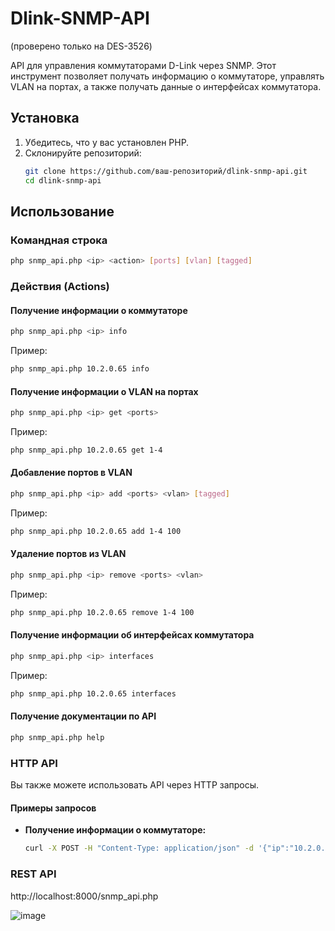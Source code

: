 # Dlink-SNMP-API
(проверено только на DES-3526)

API для управления коммутаторами D-Link через SNMP. Этот инструмент позволяет получать информацию о коммутаторе, управлять VLAN на портах, а также получать данные о интерфейсах коммутатора.

## Установка

1. Убедитесь, что у вас установлен PHP.
2. Склонируйте репозиторий:
   ```bash
   git clone https://github.com/ваш-репозиторий/dlink-snmp-api.git
   cd dlink-snmp-api
   ```

## Использование

### Командная строка

```bash
php snmp_api.php <ip> <action> [ports] [vlan] [tagged]
```

### Действия (Actions)

#### Получение информации о коммутаторе

```bash
php snmp_api.php <ip> info
```

Пример:
```bash
php snmp_api.php 10.2.0.65 info
```

#### Получение информации о VLAN на портах

```bash
php snmp_api.php <ip> get <ports>
```

Пример:
```bash
php snmp_api.php 10.2.0.65 get 1-4
```

#### Добавление портов в VLAN

```bash
php snmp_api.php <ip> add <ports> <vlan> [tagged]
```

Пример:
```bash
php snmp_api.php 10.2.0.65 add 1-4 100
```

#### Удаление портов из VLAN

```bash
php snmp_api.php <ip> remove <ports> <vlan>
```

Пример:
```bash
php snmp_api.php 10.2.0.65 remove 1-4 100
```

#### Получение информации об интерфейсах коммутатора

```bash
php snmp_api.php <ip> interfaces
```

Пример:
```bash
php snmp_api.php 10.2.0.65 interfaces
```

#### Получение документации по API

```bash
php snmp_api.php help
```

### HTTP API

Вы также можете использовать API через HTTP запросы.

#### Примеры запросов

- **Получение информации о коммутаторе:**
  ```bash
  curl -X POST -H "Content-Type: application/json" -d '{"ip":"10.2.0.65","action":"info"}' http://localhost:8000/snmp_api.php


### REST API

http://localhost:8000/snmp_api.php

![image](https://github.com/user-attachments/assets/fafaf35f-e63c-4e6c-bdca-787db7cddf82)

